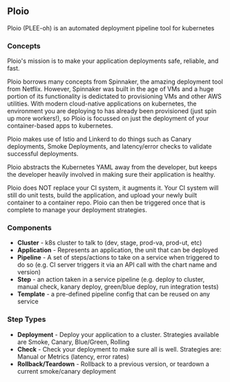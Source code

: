 ## Ploio

Ploio (PLEE-oh) is an automated deployment pipeline tool for kubernetes

### Concepts

Ploio's mission is to make your application deployments safe, reliable, and fast. 

Ploio borrows many concepts from Spinnaker, the amazing deployment tool from Netflix. However, Spinnaker was built in the age of VMs and a huge portion of its functionality is dedictated to provisioning VMs and other AWS utilities. With modern cloud-native applications on kubernetes, the environment you are deploying to has already been provisioned (just spin up more workers!), so Ploio is focussed on just the deployment of your container-based apps to kubernetes.

Ploio makes use of Istio and Linkerd to do things such as Canary deployments, Smoke Deployments, and latency/error checks to validate successful deployments. 

Ploio abstracts the Kubernetes YAML away from the developer, but keeps the developer heavily involved in making sure their application is healthy.

Ploio does NOT replace your CI system, it augments it. Your CI system will still do unit tests, build the application, and upload your newly built container to a container repo. Ploio can then be triggered once that is complete to manage your deployment strategies.


### Components

* __Cluster__ - k8s cluster to talk to (dev, stage, prod-va, prod-ut, etc)
* __Application__ - Represents an application, the unit that can be deployed
* __Pipeline__ - A set of steps/actions to take on a service when triggered to do so (e.g. CI server triggers it via an API call with the chart name and version)
* __Step__ - an action taken in a service pipeline (e.g. deploy to cluster, manual check, kanary deploy, green/blue deploy, run integration tests)
* __Template__ - a pre-defined pipeline config that can be reused on any service


### Step Types

* __Deployment__ - Deploy your application to a cluster. Strategies available are Smoke, Canary, Blue/Green, Rolling
* __Check__ - Check your deployment to make sure all is well. Strategies are: Manual or Metrics (latency, error rates)
* __Rollback/Teardown__ - Rollback to a previous version, or teardown a current smoke/canary deployment




